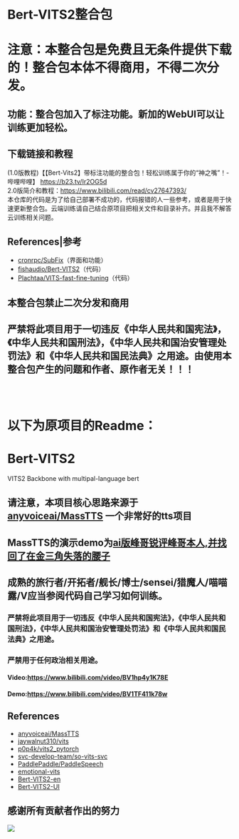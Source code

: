 # Bert-VITS2整合包
# 注意：本整合包是免费且无条件提供下载的！整合包本体不得商用，不得二次分发。  

## 功能：整合包加入了标注功能。新加的WebUI可以让训练更加轻松。

## 下载链接和教程
(1.0版教程)【【Bert-Vits2】带标注功能的整合包！轻松训练属于你的“神之嘴”！-哔哩哔哩】 https://b23.tv/Ir2OG5d   
2.0版简介和教程：https://www.bilibili.com/read/cv27647393/  
本仓库的代码是为了给自己部署不成功的，代码报错的人一些参考，或者是用于快速更新整合包。云端训练请自己结合原项目把相关文件和目录补齐。并且我不解答云训练相关问题。
## References|参考
+ [cronrpc/SubFix](https://github.com/cronrpc/SubFix)（界面和功能）
+ [fishaudio/Bert-VITS2](https://github.com/fishaudio/Bert-VITS2)（代码）
+ [Plachtaa/VITS-fast-fine-tuning](https://github.com/Plachtaa/VITS-fast-fine-tuning)（代码）
## 本整合包禁止二次分发和商用<br>

## 严禁将此项目用于一切违反《中华人民共和国宪法》，《中华人民共和国刑法》，《中华人民共和国治安管理处罚法》和《中华人民共和国民法典》之用途。由使用本整合包产生的问题和作者、原作者无关！！！
<br><br>

# 以下为原项目的Readme：     


# Bert-VITS2

VITS2 Backbone with multipal-language bert
## 请注意，本项目核心思路来源于[anyvoiceai/MassTTS](https://github.com/anyvoiceai/MassTTS) 一个非常好的tts项目
## MassTTS的演示demo为[ai版峰哥锐评峰哥本人,并找回了在金三角失落的腰子](https://www.bilibili.com/video/BV1w24y1c7z9)

[//]: # (## 本项目与[PlayVoice/vits_chinese]&#40;https://github.com/PlayVoice/vits_chinese&#41; 没有任何关系)

[//]: # ()
[//]: # (本仓库来源于之前朋友分享了ai峰哥的视频，本人被其中的效果惊艳，在自己尝试MassTTS以后发现fs在音质方面与vits有一定差距，并且training的pipeline比vits更复杂，因此按照其思路将bert)

## 成熟的旅行者/开拓者/舰长/博士/sensei/猎魔人/喵喵露/V应当参阅代码自己学习如何训练。

### 严禁将此项目用于一切违反《中华人民共和国宪法》，《中华人民共和国刑法》，《中华人民共和国治安管理处罚法》和《中华人民共和国民法典》之用途。
### 严禁用于任何政治相关用途。
#### Video:https://www.bilibili.com/video/BV1hp4y1K78E
#### Demo:https://www.bilibili.com/video/BV1TF411k78w
## References
+ [anyvoiceai/MassTTS](https://github.com/anyvoiceai/MassTTS)
+ [jaywalnut310/vits](https://github.com/jaywalnut310/vits)
+ [p0p4k/vits2_pytorch](https://github.com/p0p4k/vits2_pytorch)
+ [svc-develop-team/so-vits-svc](https://github.com/svc-develop-team/so-vits-svc)
+ [PaddlePaddle/PaddleSpeech](https://github.com/PaddlePaddle/PaddleSpeech)
+ [emotional-vits](https://github.com/innnky/emotional-vits)
+ [Bert-VITS2-en](https://github.com/xwan07017/Bert-VITS2-en)
+ [Bert-VITS2-UI](https://github.com/jiangyuxiaoxiao/Bert-VITS2-UI)
## 感谢所有贡献者作出的努力
<a href="https://github.com/fishaudio/Bert-VITS2/graphs/contributors" target="_blank">
  <img src="https://contrib.rocks/image?repo=fishaudio/Bert-VITS2"/>
</a>

[//]: # (# 本项目所有代码引用均已写明，bert部分代码思路来源于[AI峰哥]&#40;https://www.bilibili.com/video/BV1w24y1c7z9&#41;，与[vits_chinese]&#40;https://github.com/PlayVoice/vits_chinese&#41;无任何关系。欢迎各位查阅代码。同时，我们也对该开发者的[碰瓷，乃至开盒开发者的行为]&#40;https://www.bilibili.com/read/cv27101514/&#41;表示强烈谴责。)
